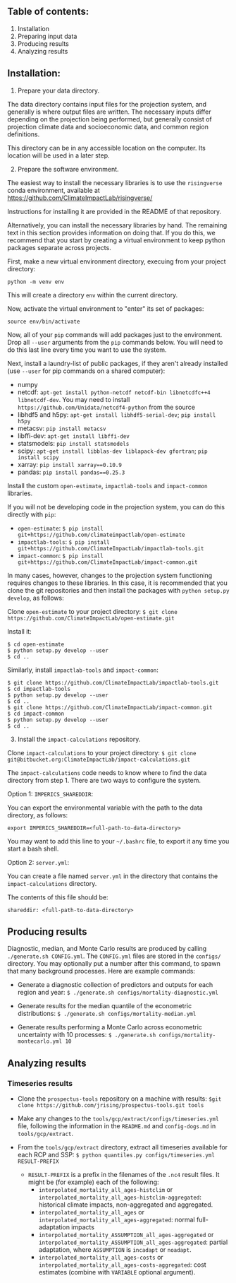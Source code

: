 ## Table of contents:

1. Installation
2. Preparing input data
3. Producing results
4. Analyzing results

## Installation:

1. Prepare your data directory.

The data directory contains input files for the projection system, and
generally is where output files are written. The necessary inputs
differ depending on the projection being performed, but generally
consist of projection climate data and socioeconomic data, and common
region definitions.

This directory can be in any accessible location on the computer. Its
location will be used in a later step.

2. Prepare the software environment.

The easiest way to install the necessary libraries is to use the
`risingverse` conda environment, available at
https://github.com/ClimateImpactLab/risingverse/

Instructions for installing it are provided in the README of that
repository.

Alternatively, you can install the necessary libraries by hand. The
remaining text in this section provides information on doing that. If you do this, we recommend that you start by creating a virtual environment to keep python packages separate across projects.

First, make a new virtual environment directory, execuing from your project directory:
```
python -m venv env
```

This will create a directory `env` within the current directory.

Now, activate the virtual environment to "enter" its set of packages:
```
source env/bin/activate
```

Now, all of your `pip` commands will add packages just to the environment.  Drop all `--user` arguments from the `pip` commands below.
You will need to do this last line every time you want to use the system.

Next, install a laundry-list of public packages, if they aren't
already installed (use `--user` for pip commands on a shared
computer):
 - numpy
 - netcdf: `apt-get install python-netcdf netcdf-bin libnetcdfc++4 libnetcdf-dev`.
       You may need to install
       `https://github.com/Unidata/netcdf4-python` from the source
 - libhdf5 and h5py: `apt-get install libhdf5-serial-dev`; `pip install h5py`
 - metacsv: `pip install metacsv`
 - libffi-dev: `apt-get install libffi-dev`
 - statsmodels: `pip install statsmodels`
 - scipy: `apt-get install libblas-dev liblapack-dev gfortran`; `pip install scipy`
 - xarray: `pip install xarray==0.10.9`
 - pandas: `pip install pandas==0.25.3`

Install the custom `open-estimate`, `impactlab-tools` and
`impact-common` libraries.

If you will not be developing code in the projection system, you can
do this directly with `pip`:

 - `open-estimate`: ```$ pip install git+https://github.com/climateimpactlab/open-estimate```
 - `impactlab-tools`: ```$ pip install git+https://github.com/ClimateImpactLab/impactlab-tools.git```
 - `impact-common`: ```$ pip install git+https://github.com/ClimateImpactLab/impact-common.git```

In many cases, however, changes to the projection system functioning
requires changes to these libraries. In this case, it is recommended
that you clone the git repositories and then install the packages with
`python setup.py develop`, as follows:

Clone `open-estimate` to your project directory:
   ```$ git clone https://github.com/ClimateImpactLab/open-estimate.git```

Install it: 
```
$ cd open-estimate
$ python setup.py develop --user
$ cd ..
```

Similarly, install `impactlab-tools` and `impact-common`:
```
$ git clone https://github.com/ClimateImpactLab/impactlab-tools.git
$ cd impactlab-tools
$ python setup.py develop --user
$ cd ..
$ git clone https://github.com/ClimateImpactLab/impact-common.git
$ cd impact-common
$ python setup.py develop --user
$ cd ..
```

3. Install the `impact-calculations` repository.

Clone `impact-calculations` to your project directory:
   ```$ git clone git@bitbucket.org:ClimateImpactLab/impact-calculations.git```

The `impact-calculations` code needs to know where to find the data
directory from step 1. There are two ways to configure the system.

Option 1: `IMPERICS_SHAREDDIR`:

You can export the environmental variable with the path to the data
directory, as follows:

```
export IMPERICS_SHAREDDIR=<full-path-to-data-directory>
```

You may want to add this line to your `~/.bashrc` file, to export it
any time you start a bash shell.

Option 2: `server.yml`:

You can create a file named `server.yml` in the directory that
contains the `impact-calculations` directory.

The contents of this file should be:
```
shareddir: <full-path-to-data-directory>
```

## Producing results

Diagnostic, median, and Monte Carlo results are produced by calling `./generate.sh CONFIG.yml`.  The `CONFIG.yml` files are stored in the `configs/` directory.  You may optionally put a number after this command, to spawn that many background processes.  Here are example commands:

* Generate a diagnostic collection of predictors and outputs for each region and year:
  ```$ ./generate.sh configs/mortality-diagnostic.yml```

* Generate results for the median quantile of the econometric distributions:
  ```$ ./generate.sh configs/mortality-median.yml```

* Generate results performing a Monte Carlo across econometric uncertainty with 10 processes:
  ```$ ./generate.sh configs/mortality-montecarlo.yml 10```

## Analyzing results

### Timeseries results

* Clone the `prospectus-tools` repository on a machine with results:
  ```$git clone https://github.com/jrising/prospectus-tools.git tools```

* Make any changes to the `tools/gcp/extract/configs/timeseries.yml` file, following the information in the `README.md` and `config-dogs.md` in `tools/gcp/extract`.

* From the `tools/gcp/extract` directory, extract all timeseries available for each RCP and SSP:
  ```$ python quantiles.py configs/timeseries.yml RESULT-PREFIX```
    - `RESULT-PREFIX` is a prefix in the filenames of the `.nc4` result files.  It might be (for example) each of the following:
        - `interpolated_mortality_all_ages-histclim` or `interpolated_mortality_all_ages-histclim-aggregated`: historical climate impacts, non-aggregated and aggregated.
        - `interpolated_mortality_all_ages` or `interpolated_mortality_all_ages-aggregated`: normal full-adaptation impacts
        - `interpolated_mortality_ASSUMPTION_all_ages-aggregated` or `interpolated_mortality_ASSUMPTION_all_ages-aggregated`: partial adaptation, where `ASSUMPTION` is `incadapt` or `noadapt`.
        - `interpolated_mortality_all_ages-costs` or `interpolated_mortality_all_ages-costs-aggregated`: cost estimates (combine with `VARIABLE` optional argument).
